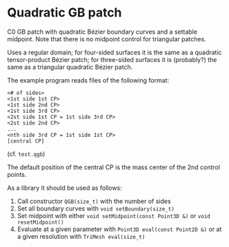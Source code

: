 # Quadratic GB patch

C0 GB patch with quadratic Bézier boundary curves and a settable midpoint.
Note that there is no midpoint control for triangular patches.

Uses a regular domain; for four-sided surfaces it is the same as a quadratic
tensor-product Bézier patch; for three-sided surfaces it is (probably?) the
same as a triangular quadratic Bézier patch.

The example program reads files of the following format:
```
<# of sides>
<1st side 1st CP>
<1st side 2nd CP>
<1st side 3rd CP>
<2st side 1st CP = 1st side 3rd CP>
<2st side 2nd CP>
...
<nth side 3rd CP = 1st side 1st CP>
[central CP]
```
(cf. `test.qgb`)

The default position of the central CP is the mass center of the 2nd control points.

As a library it should be used as follows:

1. Call constructor `QGB(size_t)` with the number of sides
1. Set all boundary curves with `void setBoundary(size_t)`
1. Set midpoint with either `void setMidpoint(const Point3D &)` or `void resetMidpoint()`
1. Evaluate at a given parameter with `Point3D eval(const Point2D &)`
   or at a given resolution with `TriMesh eval(size_t)`
